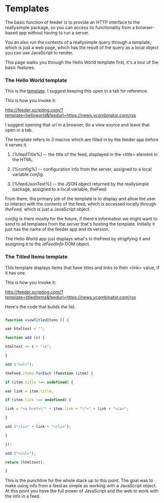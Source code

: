 # Templates

The basic function of feeder is to provide an HTTP interface to the reallysimple package, so you can access its functionality from a browser-based app without having to run a server. 

You an also run the contents of a reallysimple query through a template, which is just a web page, which has the result of the query as a local object you can use JavaScript to render.

This page walks you through the Hello World template first, it's a tour of the basic features. 

### The Hello World template

This is the <a href="https://github.com/scripting/feeder/blob/main/templates/helloworld.html">template</a>. I suggest keeping this open in a tab for reference.

This is how you invoke it:

<a href="http://feeder.scripting.com/?template=helloworld&feedurl=https://news.ycombinator.com/rss">http://feeder.scripting.com/?template=helloworld&feedurl=https://news.ycombinator.com/rss</a>

I suggest opening that url in a browser, do a view source and leave that open in a tab.

The template refers to 3 macros which are filled in by the feeder app before it serves it.

1. [%feedTitle%] -- the title of the feed, displayed in the &lt;title> element in the HTML.

2. [%config%] -- configuration info from the server, assigned to a local variable <i>config.</i>

3. [%feedJsonText%] -- the JSON object returned by the reallysimple package, assigned to a local variable, theFeed

From there, the primary job of the template is to display and allow the user to interact with the contents of the feed, which is accessed locally through <i>theFeed,</i> which is just a JavaScript object. 

<i>config</i> is there mostly for the future, if there's information we might want to send to all templates from the server that's hosting the template. Initially it just has the name of the feeder app and its version. 

The Hello World app just displays what's in theFeed by strigifying it and assigning it to the <i>idFeedInfo</i> DOM object. 

### The Titled Items template

This template displays items that have titles and links to their &lt;link> value, if it has one. 

This is how you invoke it:

http://feeder.scripting.com/?template=titleditems&feedurl=https://news.ycombinator.com/rss

Here's the code that builds the list.

```JavaScript

function viewTitledItems () {

var htmltext = "";

function add (s) {

htmltext += s + "\n";

}

add ("<ul>"); 

theFeed.items.forEach (function (item) {

if (item.title !== undefined) {

var link = item.title;

if (item.link !== undefined) {

link = "<a href=\"" + item.link + "\">" + link + "</a>";

}

add ("<li>" + link + "</li>");

}

});

add ("</ul>"); 

return (htmltext);

}

```

This is the punchline for the whole stack up to this point. The goal was to make using info from a feed as simple as working with a JavaScript object. At this point you have the full power of JavaScript and the web to work with the info in a feed. 

